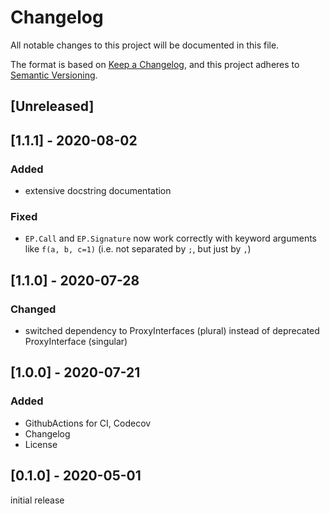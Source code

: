 # Changelog
All notable changes to this project will be documented in this file.

The format is based on [Keep a Changelog](https://keepachangelog.com/en/1.0.0/),
and this project adheres to [Semantic Versioning](https://semver.org/spec/v2.0.0.html).

## [Unreleased]

## [1.1.1] - 2020-08-02
### Added
- extensive docstring documentation
### Fixed
- `EP.Call` and `EP.Signature` now work correctly with keyword arguments like `f(a, b, c=1)` (i.e. not separated by `;`, but just by `,`)

## [1.1.0] - 2020-07-28
### Changed
- switched dependency to ProxyInterfaces (plural) instead of deprecated ProxyInterface (singular)

## [1.0.0] - 2020-07-21
### Added
- GithubActions for CI, Codecov
- Changelog
- License

## [0.1.0] - 2020-05-01
initial release
